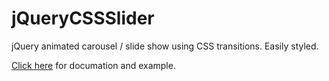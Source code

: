 jQueryCSSSlider
===============

jQuery animated carousel / slide show using CSS transitions. Easily styled.

[Click here](https://rawgithub.com/dwarcher/jQueryCSSSlider/master/index.html) for documation and example.

